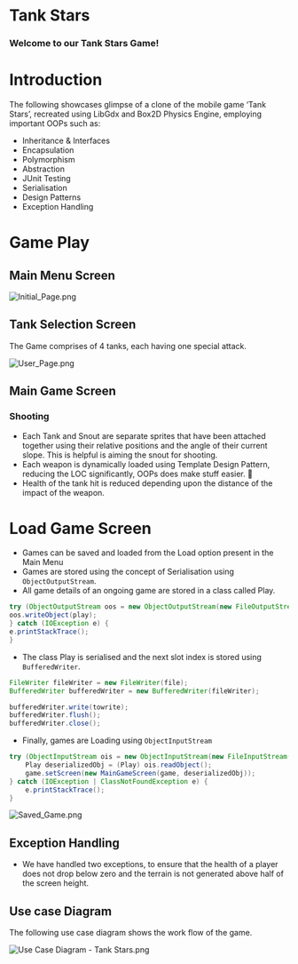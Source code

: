 # Tank Stars

### Welcome to our Tank Stars Game!

# Introduction

The following showcases glimpse of a clone of the mobile game ‘Tank Stars’, recreated using LibGdx and Box2D Physics Engine, employing important OOPs such as:

- Inheritance & Interfaces
- Encapsulation
- Polymorphism
- Abstraction
- JUnit Testing
- Serialisation
- Design Patterns
- Exception Handling

# Game Play

## Main Menu Screen

![Initial_Page.png](https://github.com/UtsvGrg/TankStars-GameClone/blob/main/Initial%20Page.png)
<image>

## Tank Selection Screen

The Game comprises of 4 tanks, each having one special attack.

![User_Page.png](https://github.com/UtsvGrg/TankStars-GameClone/blob/main/User_Page.png)

## Main Game Screen

### Shooting

- Each Tank and Snout are separate sprites that have been attached together using their relative positions and the angle of their current slope. This is helpful is aiming the snout for shooting.
- Each weapon is dynamically loaded using Template Design Pattern, reducing the LOC significantly, OOPs does make stuff easier. 🙈
- Health of the tank hit is reduced depending upon the distance of the impact of the weapon.

# Load Game Screen

- Games can be saved and loaded from the Load option present in the Main Menu
- Games are stored using the concept of Serialisation using `ObjectOutputStream`.
- All game details of an ongoing game are stored in a class called Play.

```java
try (ObjectOutputStream oos = new ObjectOutputStream(new FileOutputStream("obj1.txt"))) {
oos.writeObject(play);
} catch (IOException e) {
e.printStackTrace();
}
```

- The class Play is serialised and the next slot index is stored using `BufferedWriter`.

```java
FileWriter fileWriter = new FileWriter(file);
BufferedWriter bufferedWriter = new BufferedWriter(fileWriter);                    

bufferedWriter.write(towrite);
bufferedWriter.flush();
bufferedWriter.close();
```

- Finally, games are Loading using `ObjectInputStream`

```java
try (ObjectInputStream ois = new ObjectInputStream(new FileInputStream("obj1.txt"))) {
    Play deserializedObj = (Play) ois.readObject();
    game.setScreen(new MainGameScreen(game, deserializedObj));
} catch (IOException | ClassNotFoundException e) {
    e.printStackTrace();
}
```

![Saved_Game.png](https://github.com/UtsvGrg/TankStars-GameClone/blob/main/Saved_Game(Serialization).png)

## Exception Handling

- We have handled two exceptions, to ensure that the health of a player does not drop below zero and the terrain is not generated above half of the screen height.

## Use case Diagram

The following use case diagram shows the work flow of the game.

![Use Case Diagram - Tank Stars.png](https://github.com/UtsvGrg/TankStars-GameClone/blob/main/UML_Photo.png)
